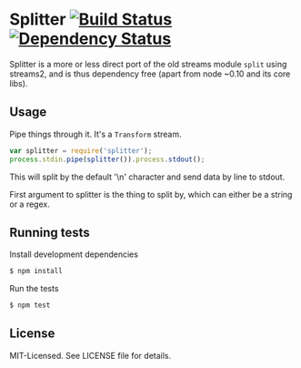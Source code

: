 # Splitter [![Build Status](https://secure.travis-ci.org/clux/splitter.png)](http://travis-ci.org/clux/splitter) [![Dependency Status](https://david-dm.org/clux/splitter.png)](https://david-dm.org/clux/splitter)

Splitter is a more or less direct port of the old streams module `split` using streams2, and is thus dependency free (apart from node ~0.10 and its core libs).

## Usage
Pipe things through it. It's a `Transform` stream.

```js
var splitter = require('splitter');
process.stdin.pipe(splitter()).process.stdout();
```

This will split by the default '\n' character and send data by line to stdout.

First argument to splitter is the thing to split by, which can either be a string or a regex.

## Running tests
Install development dependencies

```bash
$ npm install
```

Run the tests

```bash
$ npm test
```

## License
MIT-Licensed. See LICENSE file for details.
